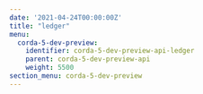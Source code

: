 ```yaml
---
date: '2021-04-24T00:00:00Z'
title: "ledger"
menu:
  corda-5-dev-preview:
    identifier: corda-5-dev-preview-api-ledger
    parent: corda-5-dev-preview-api
    weight: 5500
section_menu: corda-5-dev-preview
---
```

